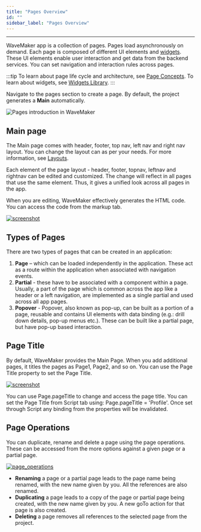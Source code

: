 ```yaml
---
title: "Pages Overview"
id: ""
sidebar_label: "Pages Overview"
---
```

---

WaveMaker app is a collection of pages. Pages load asynchronously on demand. Each page is composed of different UI elements and [widgets](/learn/app-development/widgets/widget-library). These UI elements enable user interaction and get data from the backend services. You can set navigation and interaction rules across pages.

:::tip
To learn about page life cycle and architecture, see [Page Concepts](/learn/app-development/ui-design/page-concepts). To learn about widgets, see [Widgets Library](/learn/app-development/widgets/widget-library).
:::

Navigate to the pages section to create a page. By default, the project generates a **Main** automatically.  

![Pages introduction in WaveMaker](/learn/assets/pages_introduction.png)

## Main page

The Main page comes with header, footer, top nav, left nav and right nav layout. You can change the layout can as per your needs. For more information, see [Layouts](/learn/app-development/ui-design/page-concepts/page-layouts).

Each element of the page layout - header, footer, topnav, leftnav and rightnav can be edited and customized. The change will reflect in all pages that use the same element. Thus, it gives a unified look across all pages in the app.

When you are editing, WaveMaker effectively generates the HTML code. You can access the code from the markup tab.

[![screenshot](/learn/assets/page_layout_edit.png)](/learn/assets/page_layout_edit.png)

## Types of Pages

There are two types of pages that can be created in an application:

1. **Page** – which can be loaded independently in the application. These act as a route within the application when associated with navigation events.
2. **Partial** - these have to be associated with a component within a page. Usually, a part of the page which is common across the app like a header or a left navigation, are implemented as a single partial and used across all app pages.
3. **Popover** - Popover, also known as pop-up, can be built as a portion of a page, reusable and contains UI elements with data binding (e.g.: drill down details, pop-up menus etc.). These can be built like a partial page, but have pop-up based interaction.

## Page Title

By default, WaveMaker provides the Main Page. When you add additional pages, it titles the pages as Page1, Page2, and so on. You can use the Page Title property to set the Page Title.

[![screenshot](/learn/assets/page_title.png)](/learn/assets/page_title.png)

You can use Page.pageTitle to change and access the page title. You can set the Page Title from Script tab using: Page.pageTitle = 'Profile'. Once set through Script any binding from the properties will be invalidated.

## Page Operations

You can duplicate, rename and delete a page using the page operations. These can be accessed from the more options against a given page or a partial page.

[![page_operations](/learn/assets/page_operations.png)](/learn/assets/page_operations.png)

- **Renaming** a page or a partial page leads to the page name being renamed, with the new name given by you. All the references are also renamed.
- **Duplicating** a page leads to a copy of the page or partial page being created, with the new name given by you. A new goTo action for that page is also created.
- **Deleting** a page removes all references to the selected page from the project.
